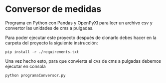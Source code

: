 # Conversor de medidas 

Programa en Python con Pandas y OpenPyXl para leer un archivo csv y convertor las unidades de cms a pulgadas.

Para poder ejecutar este proyecto después de clonarlo debes hacer en la carpeta del proyecto la siguiente instrucción:

```
pip install -r ./requirements.txt
```

Una vez hecho esto, para que convierta el cvs de cms a pulgadas debemos ejecutar en consola

```
python programaConversor.py
```
